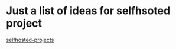 # Just a list of ideas for selfhsoted project

[selfhosted-projects](Some-ideas-for-projects/selfhosted-projects.md)